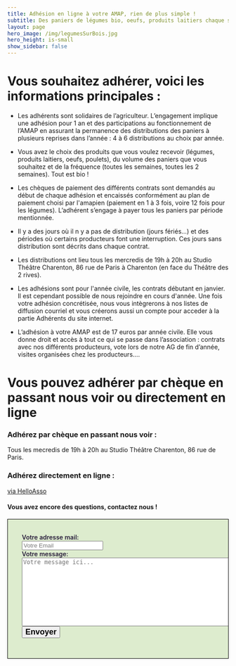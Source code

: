 ```yaml
---
title: Adhésion en ligne à votre AMAP, rien de plus simple !
subtitle: Des paniers de légumes bio, oeufs, produits laitiers chaque semaine...
layout: page
hero_image: /img/legumesSurBois.jpg
hero_height: is-small
show_sidebar: false
---
```


# Vous souhaitez adhérer, voici les informations principales :

- Les adhérents sont solidaires de l’agriculteur. L’engagement implique une adhésion pour 1 an et des participations  au fonctionnement de l’AMAP en assurant la permanence des distributions des paniers à plusieurs reprises dans l’année : 4 à 6 distributions au choix par année.

- Vous avez le choix des produits que vous voulez recevoir (légumes, produits laitiers, oeufs, poulets), du volume des paniers que vous souhaitez et de la fréquence (toutes les semaines, toutes les 2 semaines). Tout est bio !

- Les chèques de paiement des différents contrats sont demandés au début de chaque adhésion et encaissés conformément au plan de paiement choisi par l'amapien (paiement en 1 à 3 fois, voire 12 fois pour les légumes). L’adhérent s’engage à payer tous les paniers par période mentionnée.

- Il y a des jours où il n y a pas de distribution (jours fériés...) et des périodes où certains producteurs font une interruption. Ces jours sans distribution sont décrits dans chaque contrat.

- Les distributions ont lieu tous les mercredis de 19h à 20h au Studio Théâtre Charenton, 86 rue de Paris à Charenton (en face du Théâtre des 2 rives).

- Les adhésions sont pour l'année civile, les contrats débutant en janvier. Il est cependant possible de nous rejoindre en cours d'année. Une fois votre adhésion concrétisée, nous vous intègrerons à nos listes de diffusion courriel et vous créerons aussi un compte pour acceder à la partie Adhérents du site internet.

- L’adhésion à votre AMAP est de 17 euros par année civile. Elle vous donne droit et accès à tout ce qui se passe dans l’association : contrats avec nos différents producteurs, vote lors de notre AG de fin d’année, visites organisées chez les producteurs…. 

# Vous pouvez adhérer par chèque en passant nous voir ou directement en ligne

### Adhérez par chèque en passant nous voir :
Tous les mecredis de 19h à 20h au Studio Théâtre Charenton, 86 rue de Paris.

### Adhérez directement en ligne  :

[via HelloAsso](https://www.helloasso.com/associations/cote-paniers-amap-charenton/adhesions/adhesion-cote-paniers-2023)

#### Vous avez encore des questions, contactez nous !

<div style="border: 1px solid #000000; background: #DDECCE; padding: 2rem; color: #281D3A; overflow: hidden; font-weight: 600">
<form action="https://formspree.io/mwkvakwz" method="POST">
  <label>
    Votre adresse mail:<br>
    <input type="text" name="_replyto" placeholder="Votre Email" required><br>
  </label>
  <label>
    Votre message:<br>
    <textarea name="message" rows="10" cols="60" placeholder="Votre message ici..." required></textarea><br>
  </label>
  <button type="submit" style="font-size: 18px; font-weight: 600;">Envoyer</button>
</form>
</div>

